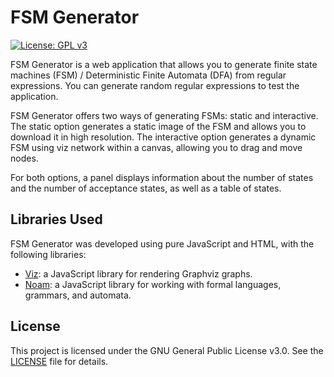 # FSM Generator

[![License: GPL v3](https://img.shields.io/badge/License-GPLv3-blue.svg)](https://www.gnu.org/licenses/gpl-3.0)

FSM Generator is a web application that allows you to generate finite state machines (FSM) / Deterministic Finite Automata (DFA) from regular expressions. You can generate random regular expressions to test the application.

FSM Generator offers two ways of generating FSMs: static and interactive. The static option generates a static image of the FSM and allows you to download it in high resolution. The interactive option generates a dynamic FSM using viz network within a canvas, allowing you to drag and move nodes.

For both options, a panel displays information about the number of states and the number of acceptance states, as well as a table of states.

## Libraries Used

FSM Generator was developed using pure JavaScript and HTML, with the following libraries:

- [Viz](https://github.com/mdaines/viz.js/): a JavaScript library for rendering Graphviz graphs.
- [Noam](https://github.com/izuzak/noam): a JavaScript library for working with formal languages, grammars, and automata.

## License

This project is licensed under the GNU General Public License v3.0. See the [LICENSE](https://github.com/ralo-dev/FSM-Generator/blob/main/LICENSE) file for details.
